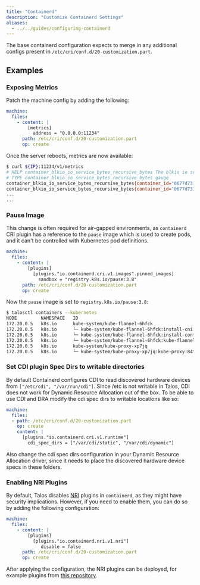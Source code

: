 ```yaml
---
title: "Containerd"
description: "Customize Containerd Settings"
aliases:
  - ../../guides/configuring-containerd
---
```


The base containerd configuration expects to merge in any additional configs present in `/etc/cri/conf.d/20-customization.part`.

## Examples

### Exposing Metrics

Patch the machine config by adding the following:

```yaml
machine:
  files:
    - content: |
        [metrics]
          address = "0.0.0.0:11234"
      path: /etc/cri/conf.d/20-customization.part
      op: create
```

Once the server reboots, metrics are now available:

```bash
$ curl ${IP}:11234/v1/metrics
# HELP container_blkio_io_service_bytes_recursive_bytes The blkio io service bytes recursive
# TYPE container_blkio_io_service_bytes_recursive_bytes gauge
container_blkio_io_service_bytes_recursive_bytes{container_id="0677d73196f5f4be1d408aab1c4125cf9e6c458a4bea39e590ac779709ffbe14",device="/dev/dm-0",major="253",minor="0",namespace="k8s.io",op="Async"} 0
container_blkio_io_service_bytes_recursive_bytes{container_id="0677d73196f5f4be1d408aab1c4125cf9e6c458a4bea39e590ac779709ffbe14",device="/dev/dm-0",major="253",minor="0",namespace="k8s.io",op="Discard"} 0
...
...
```

### Pause Image

This change is often required for air-gapped environments, as `containerd` CRI plugin has a reference to the `pause` image which is used
to create pods, and it can't be controlled with Kubernetes pod definitions.

```yaml
machine:
  files:
    - content: |
        [plugins]
          [plugins."io.containerd.cri.v1.images".pinned_images]
            sandbox = "registry.k8s.io/pause:3.8"
      path: /etc/cri/conf.d/20-customization.part
      op: create
```

Now the `pause` image is set to `registry.k8s.io/pause:3.8`:

```bash
$ talosctl containers --kubernetes
NODE         NAMESPACE   ID                                                              IMAGE                                                      PID    STATUS
172.20.0.5   k8s.io      kube-system/kube-flannel-6hfck                                  registry.k8s.io/pause:3.8                                  1773   SANDBOX_READY
172.20.0.5   k8s.io      └─ kube-system/kube-flannel-6hfck:install-cni:bc39fec3cbac      ghcr.io/siderolabs/install-cni:v1.3.0-alpha.0-2-gb155fa0   0      CONTAINER_EXITED
172.20.0.5   k8s.io      └─ kube-system/kube-flannel-6hfck:install-config:5c3989353b98   ghcr.io/siderolabs/flannel:v0.20.1                         0      CONTAINER_EXITED
172.20.0.5   k8s.io      └─ kube-system/kube-flannel-6hfck:kube-flannel:116c67b50da8     ghcr.io/siderolabs/flannel:v0.20.1                         2092   CONTAINER_RUNNING
172.20.0.5   k8s.io      kube-system/kube-proxy-xp7jq                                    registry.k8s.io/pause:3.8                                  1780   SANDBOX_READY
172.20.0.5   k8s.io      └─ kube-system/kube-proxy-xp7jq:kube-proxy:84fc77c59e17         registry.k8s.io/kube-proxy:v1.26.0-alpha.3                 1843   CONTAINER_RUNNING
```

### Set CDI plugin Spec Dirs to writable directories

By default Containerd configures CDI to read discovered hardware devices from `["/etc/cdi", "/var/run/cdi"]`.
Since /etc is not writable in Talos, CDI does not work for Dynamic Resource Allocation out of the box.
To be able to use CDI and DRA modify the cdi spec dirs to writable locations like so:

```yaml
machine:
  files:
  - path: /etc/cri/conf.d/20-customization.part
    op: create
    content: |
      [plugins."io.containerd.cri.v1.runtime"]
        cdi_spec_dirs = ["/var/cdi/static", "/var/cdi/dynamic"]
```

Also change the cdi spec dirs configuration in your Dynamic Resource Allocation driver, since it needs to place the discovered hardware device specs in these folders.

### Enabling NRI Plugins

By default, Talos disables [NRI](https://github.com/containerd/containerd/blob/main/docs/NRI.md) plugins in `containerd`, as they might have security implications.
However, if you need to enable them, you can do so by adding the following configuration:

```yaml
machine:
  files:
    - content: |
        [plugins]
          [plugins."io.containerd.nri.v1.nri"]
             disable = false
      path: /etc/cri/conf.d/20-customization.part
      op: create
```

After applying the configuration, the NRI plugins can be deployed, for example plugins from [this repository](https://containers.github.io/nri-plugins/stable/docs/index.html).
